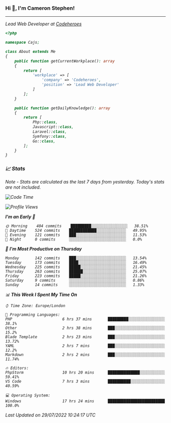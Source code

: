 ### Hi 👋, I'm Cameron Stephen!
<hr>
<p><em>Lead Web Developer at <a href="https://codeheroes.co.uk">Codeheroes</a></p>


```php
<?php

namespace Cajs;

class About extends Me
{
    public function getCurrentWorkplace(): array
    {
        return [
            'workplace' => [
                'company' => 'Codeheroes',
                'position' => 'Lead Web Developer'
            ]
        ];
    }

    public function getDailyKnowledge(): array
    {
        return [
            Php::class,
            Javascript::class,
            Laravel::class,
            Symfony::class,
            Go::class,
        ];
    }
}
```

### 📈 Stats
<p><em>Note - Stats are calculated as the last 7 days from yesterday. Today's stats are not included.</em></p>


<!--START_SECTION:waka-->
![Code Time](http://img.shields.io/badge/Code%20Time-3%2C054%20hrs%2037%20mins-blue)

![Profile Views](http://img.shields.io/badge/Profile%20Views-0-blue)

**I'm an Early 🐤** 

```text
🌞 Morning    404 commits    █████████░░░░░░░░░░░░░░░░   38.51% 
🌆 Daytime    524 commits    ████████████░░░░░░░░░░░░░   49.95% 
🌃 Evening    121 commits    ███░░░░░░░░░░░░░░░░░░░░░░   11.53% 
🌙 Night      0 commits      ░░░░░░░░░░░░░░░░░░░░░░░░░   0.0%

```
📅 **I'm Most Productive on Thursday** 

```text
Monday       142 commits    ███░░░░░░░░░░░░░░░░░░░░░░   13.54% 
Tuesday      173 commits    ████░░░░░░░░░░░░░░░░░░░░░   16.49% 
Wednesday    225 commits    █████░░░░░░░░░░░░░░░░░░░░   21.45% 
Thursday     263 commits    ██████░░░░░░░░░░░░░░░░░░░   25.07% 
Friday       223 commits    █████░░░░░░░░░░░░░░░░░░░░   21.26% 
Saturday     9 commits      ░░░░░░░░░░░░░░░░░░░░░░░░░   0.86% 
Sunday       14 commits     ░░░░░░░░░░░░░░░░░░░░░░░░░   1.33%

```


📊 **This Week I Spent My Time On** 

```text
⌚︎ Time Zone: Europe/London

💬 Programming Languages: 
PHP                      6 hrs 37 mins       █████████░░░░░░░░░░░░░░░░   38.1% 
Other                    2 hrs 38 mins       ███░░░░░░░░░░░░░░░░░░░░░░   15.2% 
Blade Template           2 hrs 23 mins       ███░░░░░░░░░░░░░░░░░░░░░░   13.72% 
YAML                     2 hrs 7 mins        ███░░░░░░░░░░░░░░░░░░░░░░   12.2% 
Markdown                 2 hrs 2 mins        ███░░░░░░░░░░░░░░░░░░░░░░   11.74%

🔥 Editors: 
PhpStorm                 10 hrs 20 mins      ██████████████░░░░░░░░░░░   59.41% 
VS Code                  7 hrs 3 mins        ██████████░░░░░░░░░░░░░░░   40.59%

💻 Operating System: 
Windows                  17 hrs 24 mins      █████████████████████████   100.0%

```


 Last Updated on 29/07/2022 10:24:17 UTC
<!--END_SECTION:waka-->
